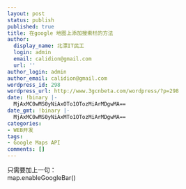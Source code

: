 ```yaml
---
layout: post
status: publish
published: true
title: 在google 地图上添加搜索栏的方法
author:
  display_name: 北漂IT民工
  login: admin
  email: calidion@gmail.com
  url: ''
author_login: admin
author_email: calidion@gmail.com
wordpress_id: 298
wordpress_url: http://www.3gcnbeta.com/wordpress/?p=298
date: !binary |-
  MjAxMC0wMS0yNiAxOTo1OTozMiArMDgwMA==
date_gmt: !binary |-
  MjAxMC0wMS0yNiAxMTo1OTozMiArMDgwMA==
categories:
- WEB开发
tags:
- Google Maps API
comments: []
---
```

<p>只需要加上一句：<br />
map.enableGoogleBar()</p>
